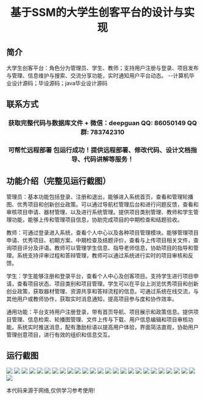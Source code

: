 <p><h1 align="center">基于SSM的大学生创客平台的设计与实现</h1></p>

## 简介
大学生创客平台：角色分为管理员、学生、教师；支持用户注册与登录、项目发布与管理、信息维护与搜索、交流分享功能，实时通知用户平台动态。    --计算机毕业设计源码；毕设源码；java毕业设计源码


## 联系方式
<p><h3 align="center">获取完整代码与数据库文件 + 微信：deepguan QQ: 86050149 QQ群: 783742310</h3></p>
<p><h3 align="center">可帮忙远程部署 包运行成功！提供远程部署、修改代码、设计文档指导、代码讲解等服务！</h3></p>

## 功能介绍（完整见运行截图）
管理员：基本功能包括登录、注册和退出，能够进入系统首页，查看和管理轮播图、优秀项目和创新创业政策。可以通过导航栏管理后台和进行问题反馈，查看和审核项目申请、器材管理、以及进行系统管理。提供项目类别管理、教师和学生管理功能，能够上传和管理项目信息，协助完成项目的中期检查和结题验收。

教师：可通过登录进入系统，查看个人中心以及各种项目管理模块。能够管理项目申请、优秀项目、初期方案、中期检查及结题评价，查看与上传项目相关文件，查询项目评分及评语。教师可以管理学生信息、指导老师信息，协助项目的指导和管理。系统支持评审过程和答辩管理，教师可以通过系统进行实时的项目审核和反馈。

学生：学生能够注册和登录平台，查看个人中心及创客项目。支持学生进行项目申请，查看项目状态、项目类别和项目管理。学生可以在平台上浏览优秀项目和创新创业政策，获取器材管理、资源共享和答辩流程的信息。可通过系统在线交流，与其他用户或教师协作，获取实时消息通知，提高项目参与度和协作效率。

通用功能：平台支持用户注册登录，带有首页导航、项目展示和政策信息。提供项目管理、信息检索、轮播图管理、文件上传与下载、用户信息编辑和项目审核功能。系统实时推送消息，配有激励标语以提高用户体验，界面简洁直观，协助用户管理创意项目，进行有效的组织和信息交互。


## 运行截图
![](img/001.jpg)
![](img/002.jpg)
![](img/003.jpg)
![](img/004.jpg)
![](img/005.jpg)
![](img/006.jpg)
![](img/007.jpg)
![](img/008.jpg)
![](img/009.jpg)
![](img/010.jpg)
![](img/011.jpg)
![](img/012.jpg)
![](img/013.jpg)
![](img/014.jpg)
![](img/015.jpg)
![](img/016.jpg)
![](img/017.jpg)
![](img/018.jpg)
![](img/019.jpg)
![](img/020.jpg)
![](img/021.jpg)
![](img/022.jpg)
![](img/023.jpg)
![](img/024.jpg)
![](img/025.jpg)
![](img/026.jpg)

<p>本代码来源于网络,仅供学习参考使用!</p>
